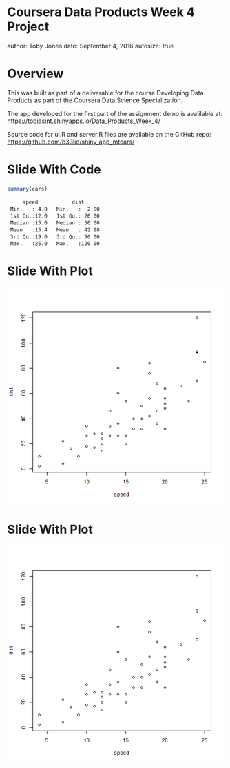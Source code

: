 Coursera Data Products Week 4 Project
========================================================
author: Toby Jones
date: September 4, 2016
autosize: true

Overview
========================================================

This was built as part of a deliverable for the course Developing Data Products as part of the Coursera Data Science Specialization.

The app developed for the first part of the assignment demo is avalilable at: <https://tobiasint.shinyapps.io/Data_Products_Week_4/>

Source code for ui.R and server.R files are available on the GitHub repo: <https://github.com/b33lie/shiny_app_mtcars/>


Slide With Code
========================================================


```r
summary(cars)
```

```
     speed           dist       
 Min.   : 4.0   Min.   :  2.00  
 1st Qu.:12.0   1st Qu.: 26.00  
 Median :15.0   Median : 36.00  
 Mean   :15.4   Mean   : 42.98  
 3rd Qu.:19.0   3rd Qu.: 56.00  
 Max.   :25.0   Max.   :120.00  
```

Slide With Plot
========================================================

![plot of chunk unnamed-chunk-2](Presentation-figure/unnamed-chunk-2-1.png)

Slide With Plot
========================================================

![plot of chunk unnamed-chunk-3](Presentation-figure/unnamed-chunk-3-1.png)
